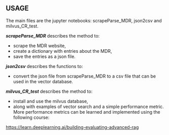 
## USAGE

The main files are the jupyter notebooks: scrapeParse_MDR, json2csv and milvus_CR_test.

***scrapeParse_MDR*** describes the method to:
 - scrape the MDR website,
 - create a dictionary with entries about the MDR,
 - save the entries as a json file.

***json2csv*** describes the functions to:
 - convert the json file from scrapeParse_MDR to a csv file that can be used in the vector database.

***milvus_CR_test*** describes the method to:
 - install and use the milvus database,
 - along with examples of vector search and a simple performance metric. More performance metrics can be learned and implemented using the following course:

https://learn.deeplearning.ai/building-evaluating-advanced-rag
